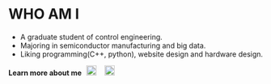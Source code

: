 # WHO AM I

####
* A graduate student of control engineering.
* Majoring in semiconductor manufacturing and big data.
* Liking programming(C++, python), website design and hardware design.


**Learn more about me**
<a href="http://www.weibo.com/wangzj0826"><img src="http://img.t.sinajs.cn/t6/style/images/global_nav/WB_logo.png" height="20" hspace="6"></a>
<a href="https://github.com/JamesData"><img src="https://assets-cdn.github.com/favicon.ico" height="20" hspace="6"></a>
